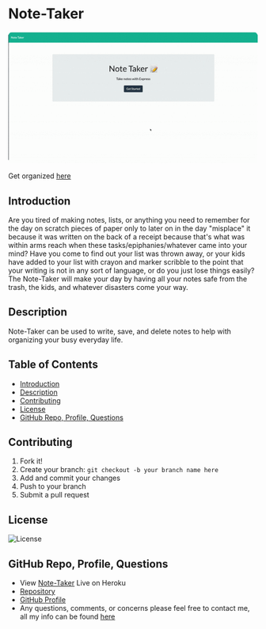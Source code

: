 # Note-Taker
![Working App](images/Note-Taker.gif)

Get organized [here](https://damp-harbor-02616.herokuapp.com/)


## Introduction
Are you tired of making notes, lists, or anything you need to remember for the day on scratch pieces of paper only to later on in the day "misplace" it because it was written on the back of a receipt because that's what was within arms reach when these tasks/epiphanies/whatever came into your mind? Have you come to find out your list was thrown away, or your kids have added to your list with crayon and marker scribble to the point that your writing is not in any sort of language, or do you just lose things easily? The Note-Taker will make your day by having all your notes safe from the trash, the kids, and whatever disasters come your way.  

## Description
 Note-Taker can be used to write, save, and delete notes to help with organizing your busy everyday life.

## Table of Contents

  - [Introduction](#introduction)
  - [Description](#description)
  - [Contributing](#contributing)
  - [License](#license)
  - [GitHub Repo, Profile, Questions](#github-repo-profile-questions)

## Contributing
1. Fork it!
2. Create your branch: `git checkout -b your branch name here`
3. Add and commit your changes
4. Push to your branch
5. Submit a pull request

## License
![License](https://img.shields.io/badge/License-MIT-blue)

## GitHub Repo, Profile, Questions
* View [Note-Taker](https://damp-harbor-02616.herokuapp.com/) Live on Heroku
* [Repository](https://github.com/brandt-fricker/Note-Taker)
* [GitHub Profile](https://github.com/brandt-fricker)
* Any questions, comments, or concerns please feel free to contact me, all my info can be found [here](https://drive.google.com/file/d/1lZC64xhP2PnV-DXlreSIA11vyq-aKmZ2/view?usp=sharing)


